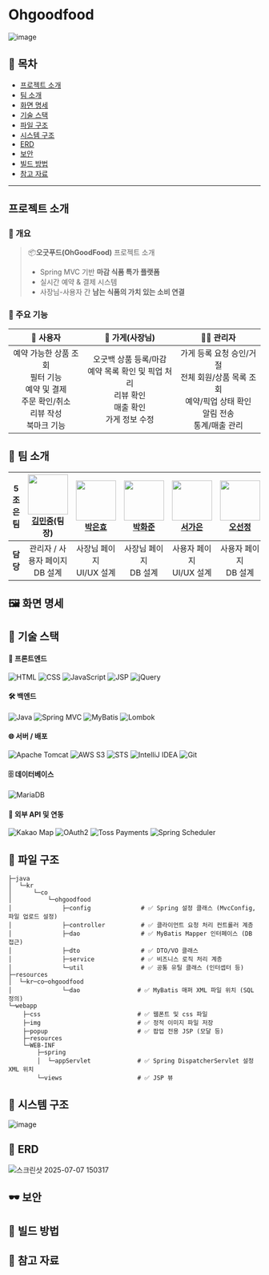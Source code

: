 # Ohgoodfood
![image](https://github.com/user-attachments/assets/3a256130-789b-4b20-b158-7f429e61fd44)
## 🔗 목차
- [프로젝트 소개](#프로젝트-소개)
- [팀 소개](#👥-팀-소개)
- [화면 명세](#🖼-화면-명세)
- [기술 스택](#🔧-기술-스택)
- [파일 구조](#📂-파일-구조)
- [시스템 구조](#🧱-시스템-구조)
- [ERD](#🧾-ERD)
- [보안](#🕶️-보안)
- [빌드 방법](#🚀-빌드-방법)
- [참고 자료](#📖-참고-자료)

---

## 프로젝트 소개

### 📖 개요
> 📦**오굿푸드(OhGoodFood)** 프로젝트 소개
> 
> - Spring MVC 기반 **마감 식품 특가 플랫폼**  
> - 실시간 예약 & 결제 시스템  
> - 사장님-사용자 간 **남는 식품의 가치 있는 소비 연결**

### 🎯 주요 기능
| 👤 사용자   | 🏪 가게(사장님) | 👨‍💼 관리자   |
|:--------------:|:--------------:|:--------------:|
| 예약 가능한 상품 조회<br>필터 기능<br>예약 및 결제<br>주문 확인/취소<br>리뷰 작성<br>북마크 기능 | 오굿백 상품 등록/마감<br>예약 목록 확인 및 픽업 처리<br>리뷰 확인<br>매출 확인<br>가게 정보 수정 | 가게 등록 요청 승인/거절<br>전체 회원/상품 목록 조회<br>예약/픽업 상태 확인<br>알림 전송<br>통계/매출 관리 |


## 👥 팀 소개
| 5조은팀   | <img src="https://github.com/minsss0726.png" width="80"><br>[김민중](https://github.com/minsss0726)(팀장)        | <img src="https://github.com/parkeunhyo.png" width="80"><br>[박은효](https://github.com/parkeunhyo)        | <img src="https://github.com/window101.png" width="80"><br>[박화준](https://github.com/window101)        | <img src="https://github.com/gaaaani.png" width="80"><br>[서가은](https://github.com/gaaaani)        | <img src="https://github.com/sunJ0120.png" width="80"><br>[오선정](https://github.com/sunJ0120)        |
|----------|:----------------------------------------------------------------------------------------------------:|:----------------------------------------------------------------------------------------------------:|:----------------------------------------------------------------------------------------------------:|:----------------------------------------------------------------------------------------------------:|:----------------------------------------------------------------------------------------------------:|
| **담당** | 관리자 / 사용자 페이지<br>DB 설계                                                                       | 사장님 페이지<br>UI/UX 설계                                                                          | 사장님 페이지<br>DB 설계                                                                            | 사용자 페이지<br>UI/UX 설계                                                                         | 사용자 페이지<br>DB 설계                                                                             |



## 🖼 화면 명세



## 🔧 기술 스택

#### 📌 프론트엔드  
![HTML](https://img.shields.io/badge/HTML5-E34F26?style=for-the-badge&logo=html5&logoColor=white)
![CSS](https://img.shields.io/badge/CSS3-1572B6?style=for-the-badge&logo=css3&logoColor=white)
![JavaScript](https://img.shields.io/badge/JavaScript-F7DF1E?style=for-the-badge&logo=javascript&logoColor=black)
![JSP](https://img.shields.io/badge/JSP-007396?style=for-the-badge&logo=java&logoColor=white)
![jQuery](https://img.shields.io/badge/jQuery-0769AD?style=for-the-badge&logo=jquery&logoColor=white)

#### 🛠 백엔드  
![Java](https://img.shields.io/badge/Java-007396?style=for-the-badge&logo=java&logoColor=white)
![Spring MVC](https://img.shields.io/badge/Spring%20MVC-6DB33F?style=for-the-badge&logo=spring&logoColor=white)
![MyBatis](https://img.shields.io/badge/MyBatis-000000?style=for-the-badge&logo=apache&logoColor=white)
![Lombok](https://img.shields.io/badge/Lombok-FF0000?style=for-the-badge&logo=lombok&logoColor=white)

#### 🌐 서버 / 배포  
![Apache Tomcat](https://img.shields.io/badge/Tomcat-F8DC75?style=for-the-badge&logo=apachetomcat&logoColor=black)
![AWS S3](https://img.shields.io/badge/Amazon_S3-569A31?style=for-the-badge&logo=amazonaws&logoColor=white)
![STS](https://img.shields.io/badge/STS-6DB33F?style=for-the-badge&logo=spring&logoColor=white)
![IntelliJ IDEA](https://img.shields.io/badge/IntelliJIDEA-000000?style=for-the-badge&logo=intellijidea&logoColor=white)
![Git](https://img.shields.io/badge/Git-F05032?style=for-the-badge&logo=git&logoColor=white)

#### 🗄 데이터베이스  
![MariaDB](https://img.shields.io/badge/MariaDB-003545?style=for-the-badge&logo=mariadb&logoColor=white)

#### 🔌 외부 API 및 연동  
![Kakao Map](https://img.shields.io/badge/Kakao%20Map-FFCD00?style=for-the-badge&logo=kakaotalk&logoColor=000000)
![OAuth2](https://img.shields.io/badge/OAuth2-3C3C3C?style=for-the-badge&logo=openid&logoColor=white)
![Toss Payments](https://img.shields.io/badge/Toss%20Payments-1B64DA?style=for-the-badge&logo=toss&logoColor=white)
![Spring Scheduler](https://img.shields.io/badge/Scheduler-6DB33F?style=for-the-badge&logo=spring&logoColor=white)



## 📂 파일 구조
```plaintext
├─java
│  └─kr
│      └─co
│          └─ohgoodfood
│              ├─config              # ✅ Spring 설정 클래스 (MvcConfig, 파일 업로드 설정)
│              ├─controller          # ✅ 클라이언트 요청 처리 컨트롤러 계층
│              ├─dao                 # ✅ MyBatis Mapper 인터페이스 (DB 접근)
│              ├─dto                 # ✅ DTO/VO 클래스
│              ├─service             # ✅ 비즈니스 로직 처리 계층
│              └─util                # ✅ 공통 유틸 클래스 (인터셉터 등)
├─resources
│  └─kr─co─ohgoodfood
│              └─dao                # ✅ MyBatis 매퍼 XML 파일 위치 (SQL 정의)
└─webapp
    ├─css                           # ✅ 웹폰트 및 css 파일
    ├─img                           # ✅ 정적 이미지 파일 저장
    ├─popup                         # ✅ 팝업 전용 JSP (모달 등)
    ├─resources                     
    └─WEB-INF
        ├─spring
        │  └─appServlet             # ✅ Spring DispatcherServlet 설정 XML 위치
        └─views                     # ✅ JSP 뷰
```


## 🧱 시스템 구조
![image](https://github.com/user-attachments/assets/e205c49a-f662-4f67-90d8-5f50c23151fb)

## 🧾 ERD
![스크린샷 2025-07-07 150317](https://github.com/user-attachments/assets/263012c9-a619-4776-83f9-20d20f1df6fc)

## 🕶️ 보안

## 🚀 빌드 방법

## 📖 참고 자료
